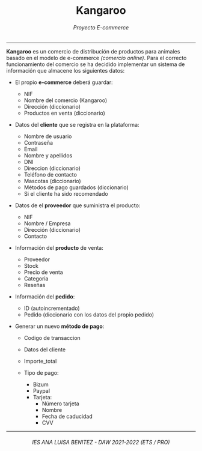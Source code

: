 <div align="center">
    <h1>Kangaroo</h1>
    <h6>Proyecto E-commerce</h6>
</div>
<hr>

**Kangaroo** es un comercio de distribución de productos para animales basado en el modelo de e-commerce *(comercio online)*. Para el correcto funcionamiento del comercio se ha decidido implementar un sistema de información que almacene los siguientes datos:

* El propio **e-commerce** deberá guardar:
    * NIF
    * Nombre del comercio (Kangaroo)
    * Dirección (diccionario)
    * Productos en venta (diccionario)

* Datos del **cliente** que se registra en la plataforma:
    * Nombre de usuario
    * Contraseña
    * Email
    * Nombre y apellidos
    * DNI
    * Direccion (diccionario)
    * Teléfono de contacto
    * Mascotas (diccionario)
    * Métodos de pago guardados (diccionario)
    * Si el cliente ha sido recomendado


* Datos de el **proveedor** que suministra el producto:
    * NIF
    * Nombre / Empresa
    * Dirección (diccionario)
    * Contacto

* Información del **producto** de venta:
    * Proveedor
    * Stock
    * Precio de venta
    * Categoria
    * Reseñas

* Información del **pedido**:
    * ID (autoincrementado)
    * Pedido (diccionario con los datos del propio pedido)

* Generar un nuevo **método de pago**:
    * Codigo de transaccion
    * Datos del cliente
    * Importe_total

    * Tipo de pago:
        * Bizum
        * Paypal
        * Tarjeta:
            * Número tarjeta
            * Nombre
            * Fecha de caducidad
            * CVV

<hr>
<h6 align="center">IES ANA LUISA BENITEZ - DAW 2021-2022 (ETS / PRO)</h6>
